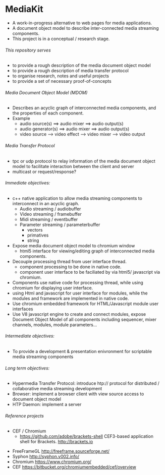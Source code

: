 # MediaKit 
 - A work-in-progress alternative to web pages for media applications.   
 - A document object model to describe inter-connected media streaming components.
 - This project is in a conceptual / research stage. 

###### This repository serves 
 - to provide a rough description of the media document object model
 - to provide a rough description of media transfer protocol
 - to organise research, notes and useful projects
 - to provide a set of necessary proof-of-concepts

###### Media Document Object Model (MDOM)
 - Describes an acyclic graph of interconnected media components, and the properties of each component.
 - Example
    - audio source(s)  ==> audio mixer ==> audio output(s)
    - audio generator(s) ==> audio mixer ==> audio output(s)
    - video source --> video effect --> video mixer --> video output

###### Media Transfer Protocol
 - tpc or udp protocol to relay information of the media document object model to facilitate interaction between the client and server
 - multicast or request/response?

###### Immediate objectives: 
 - c++ native application to allow media streaming components to interconnect in an acyclic graph.
    - Audio streaming / audiobuffer 
    - Video streaming / framebuffer 
    - Midi streaming / eventbuffer 
    - Parameter streaming / parameterbuffer
        - vectors
        - primatives
        - string
 - Expose media document object model to chromium window
    - html5 interface for viewing/editing graph of interconnected media components.
 - Decouple processing thread from user interface thread.
    - component processing to be done in native code.
    - component user interface to be faciliated by via html5/ javascript via chromium.
 - Components use native code for processing thread, while using chromium for displaying user interface. 
 - using Html and javascript for user interface for modules, while the modules and framework are implemented in native code.
 - Use chromium embedded framework for HTML/Javascript module user interfaces
 - Use V8 javascript engine to create and connect modules, expose Document Object Model of all components including sequencer, mixer channels, modules, module parameters... 

###### Intermediate objectives:
 - To provide a development & presentation enivronment for scriptable media streaming components

###### Long term objectives:
 - Hypermedia Transfer Protocol: introduce htp:// protocol for distributed / collaborative media streaming development
 - Browser: implement a browser client with view source access to document object model 
 - HTP Daemon: implement a server

###### Reference projects 
- CEF / Chromium
    - https://github.com/adobe/brackets-shell CEF3-based application shell for Brackets. http://brackets.io
* FreeFrameGL http://freeframe.sourceforge.net/
* Syphon http://syphon.v002.info/
* Chromium https://www.chromium.org/
* CEF https://bitbucket.org/chromiumembedded/cef/overview
